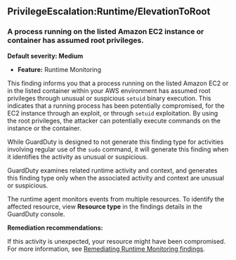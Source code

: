 PrivilegeEscalation:Runtime/ElevationToRoot
-------------------------------------------


### A process running on the listed Amazon EC2 instance or container has assumed root privileges.


**Default severity: Medium**


 * **Feature:** Runtime Monitoring

This finding informs you that a process running on the listed Amazon EC2 or in the listed container within your AWS environment has assumed root privileges through unusual or suspicious `setuid` binary execution. This indicates that a running process has been potentially compromised, for the EC2 instance through an exploit, or through `setuid` exploitation. By using the root privileges, the attacker can potentially execute commands on the instance or the container. 


While GuardDuty is designed to not generate this finding type for activities involving regular use of the `sudo` command, it will generate this finding when it identifies the activity as unusual or suspicious.


GuardDuty examines related runtime activity and context, and generates this finding type only when the associated activity and context are unusual or suspicious.


The runtime agent monitors events from multiple resources. To identify the affected resource, view **Resource type** in the findings details in the GuardDuty console.


**Remediation recommendations:**


If this activity is unexpected, your resource might have been compromised. For more information, see [Remediating Runtime Monitoring findings](https://docs.aws.amazon.com/guardduty/latest/ug/guardduty-remediate-runtime-monitoring.html).



